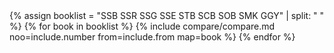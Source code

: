 <div class="compare-group">
{% assign booklist = "SSB SSR SSG SSE STB SCB SOB SMK GGY" | split: " " %}
{% for book in booklist %}
{% include compare/compare.md noo=include.number from=include.from map=book %}
{% endfor %}
</div>
